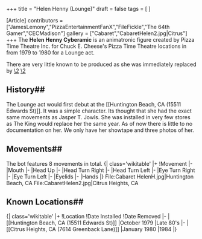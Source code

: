 +++
title = "Helen Henny (Lounge)"
draft = false
tags = [ ]

[Article]
contributors = ["JamesLemony","PizzaEntertainmentFanX","FileFickle","The 64th Gamer","CECMadison"]
gallery = ["Cabaret","CabaretHelen2.jpg|Citrus"]
+++
The **Helen Henny Cyberamic** is an animatronic figure created by Pizza Time Theatre Inc. for Chuck E. Cheese's Pizza Time Theatre locations in from 1979 to 1980 for a Lounge act.

There are very little known to be produced as she was immediately replaced by [\2](\1) 
[\2](\1)

## History## 
The Lounge act would first debut at the [[Huntington Beach, CA (15511 Edwards St)]]. It was a simple character. Its thought that she had the exact same movements as Jasper T. Jowls. She was installed in very few stores as The King would replace her the same year. As of now there is little to no documentation on her. We only have her showtape and three photos of her. 

## Movements## 
The bot features 8 movements in total.
{| class='wikitable'
|+
!Movement
|-
|Mouth
|-
|Head Up
|-
|Head Turn Right 
|-
|Head Turn Left
|-
|Eye Turn Right
|-
|Eye Turn Left
|-
|Eyelids
|-
|Hands
|}
<gallery>
File:Cabaret HelenH.jpg|Huntington Beach, CA
File:CabaretHelen2.jpg|Citrus Heights, CA
</gallery>

## Known Locations## 
{| class='wikitable'
|+
!Location
!Date Installed
!Date Removed
|-
|[[Huntington Beach, CA (15511 Edwards St)]]
|October 1979
|Late 80's
|-
|[[Citrus Heights, CA (7614 Greenback Lane)]]
|January 1980
|1984
|}